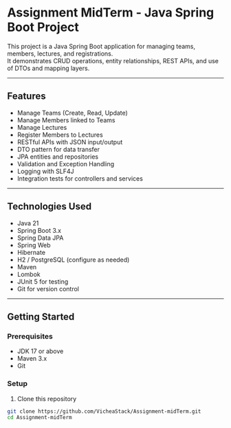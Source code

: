 # Assignment MidTerm - Java Spring Boot Project

This project is a Java Spring Boot application for managing teams, members, lectures, and registrations.  
It demonstrates CRUD operations, entity relationships, REST APIs, and use of DTOs and mapping layers.

---

## Features

- Manage Teams (Create, Read, Update)
- Manage Members linked to Teams
- Manage Lectures
- Register Members to Lectures
- RESTful APIs with JSON input/output
- DTO pattern for data transfer
- JPA entities and repositories
- Validation and Exception Handling
- Logging with SLF4J
- Integration tests for controllers and services

---

## Technologies Used

- Java 21
- Spring Boot 3.x
- Spring Data JPA
- Spring Web
- Hibernate
- H2 / PostgreSQL (configure as needed)
- Maven
- Lombok
- JUnit 5 for testing
- Git for version control

---

## Getting Started

### Prerequisites

- JDK 17 or above
- Maven 3.x
- Git

### Setup

1. Clone this repository

```bash
git clone https://github.com/VicheaStack/Assignment-midTerm.git
cd Assignment-midTerm
